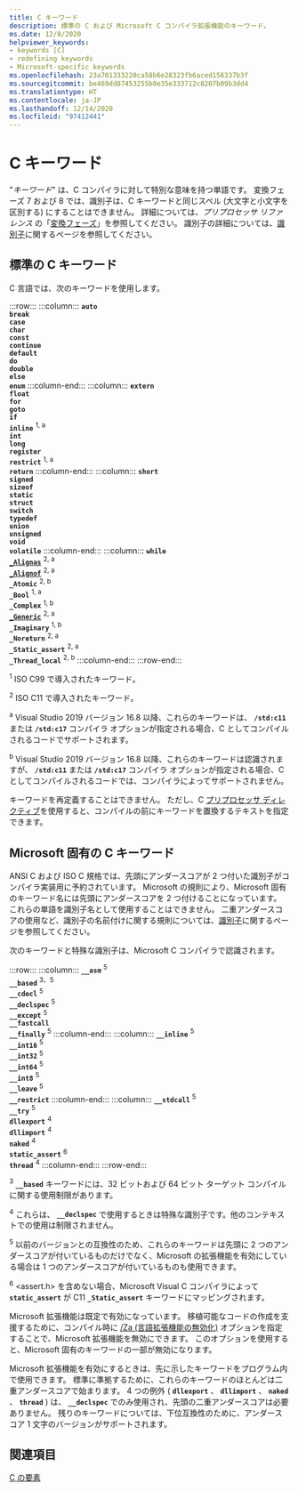 ```yaml
---
title: C キーワード
description: 標準の C および Microsoft C コンパイラ拡張機能のキーワード。
ms.date: 12/8/2020
helpviewer_keywords:
- keywords [C]
- redefining keywords
- Microsoft-specific keywords
ms.openlocfilehash: 23a701333220ca58b6e28323fb6aced156337b3f
ms.sourcegitcommit: be469dd87453255b0e35e333712c8207b09b3dd4
ms.translationtype: HT
ms.contentlocale: ja-JP
ms.lasthandoff: 12/14/2020
ms.locfileid: "97412441"
---
```

# <a name="c-keywords"></a>C キーワード

"*キーワード*" は、C コンパイラに対して特別な意味を持つ単語です。 変換フェーズ 7 および 8 では、識別子は、C キーワードと同じスペル (大文字と小文字を区別する) にすることはできません。 詳細については、*プリプロセッサ リファレンス* の「[変換フェーズ](../preprocessor/phases-of-translation.md)」を参照してください。 識別子の詳細については、[識別子](../c-language/c-identifiers.md)に関するページを参照してください。

## <a name="standard-c-keywords"></a>標準の C キーワード

C 言語では、次のキーワードを使用します。

:::row:::
    :::column:::
        **`auto`**\
        **`break`**\
        **`case`**\
        **`char`**\
        **`const`**\
        **`continue`**\
        **`default`**\
        **`do`**\
        **`double`**\
        **`else`**\
        **`enum`**
    :::column-end:::
    :::column:::
        **`extern`**\
        **`float`**\
        **`for`**\
        **`goto`**\
        **`if`**\
        **`inline`** <sup>1, a</sup>\
        **`int`**\
        **`long`**\
        **`register`**\
        **`restrict`** <sup>1, a</sup>\
        **`return`**
    :::column-end:::
    :::column:::
        **`short`**\
        **`signed`**\
        **`sizeof`**\
        **`static`**\
        **`struct`**\
        **`switch`**\
        **`typedef`**\
        **`union`**\
        **`unsigned`**\
        **`void`**\
        **`volatile`**
    :::column-end:::
    :::column:::
        **`while`**\
        **[`_Alignas`](alignment-c.md#alignas-and-_alignas-c11)** <sup>2, a</sup>\
        **[`_Alignof`](alignment-c.md#alignof-and-_alignof-c11)** <sup>2, a</sup>\
        **`_Atomic`** <sup>2, b</sup>\
        **`_Bool`** <sup>1, a</sup>\
        **`_Complex`** <sup>1, b</sup>\
        **[`_Generic`](generic_selection.md)** <sup>2, a</sup>\
        **`_Imaginary`** <sup>1, b</sup>\
        **`_Noreturn`** <sup>2, a</sup>\
        **`_Static_assert`** <sup>2, a</sup>\
        **`_Thread_local`** <sup>2, b</sup>
    :::column-end:::
:::row-end:::

<sup>1</sup> ISO C99 で導入されたキーワード。

<sup>2</sup> ISO C11 で導入されたキーワード。

<sup>a</sup> Visual Studio 2019 バージョン 16.8 以降、これらのキーワードは、 **`/std:c11`** または **`/std:c17`** コンパイラ オプションが指定される場合、C としてコンパイルされるコードでサポートされます。

<sup>b</sup> Visual Studio 2019 バージョン 16.8 以降、これらのキーワードは認識されますが、 **`/std:c11`** または **`/std:c17`** コンパイラ オプションが指定される場合、C としてコンパイルされるコードでは、コンパイラによってサポートされません。

キーワードを再定義することはできません。 ただし、C [プリプロセッサ ディレクティブ](../preprocessor/preprocessor-directives.md)を使用すると、コンパイルの前にキーワードを置換するテキストを指定できます。

## <a name="microsoft-specific-c-keywords"></a>Microsoft 固有の C キーワード

ANSI C および ISO C 規格では、先頭にアンダースコアが 2 つ付いた識別子がコンパイラ実装用に予約されています。 Microsoft の規則により、Microsoft 固有のキーワード名には先頭にアンダースコアを 2 つ付けることになっています。 これらの単語を識別子名として使用することはできません。 二重アンダースコアの使用など、識別子の名前付けに関する規則については、[識別子](../c-language/c-identifiers.md)に関するページを参照してください。

次のキーワードと特殊な識別子は、Microsoft C コンパイラで認識されます。

:::row:::
    :::column:::
        **`__asm`** <sup>5</sup>\
        **`__based`** <sup>3、5</sup>\
        **`__cdecl`** <sup>5</sup>\
        **`__declspec`** <sup>5</sup>\
        **`__except`** <sup>5</sup>\
        **`__fastcall`**\
        **`__finally`** <sup>5</sup>
    :::column-end:::
    :::column:::
        **`__inline`** <sup>5</sup>\
        **`__int16`** <sup>5</sup>\
        **`__int32`** <sup>5</sup>\
        **`__int64`** <sup>5</sup>\
        **`__int8`** <sup>5</sup>\
        **`__leave`** <sup>5</sup>\
        **`__restrict`**
    :::column-end:::
    :::column:::
        **`__stdcall`** <sup>5</sup>\
        **`__try`** <sup>5</sup>\
        **`dllexport`** <sup>4</sup>\
        **`dllimport`** <sup>4</sup>\
        **`naked`** <sup>4</sup>\
        **`static_assert`** <sup>6</sup>\
        **`thread`** <sup>4</sup>
    :::column-end:::
:::row-end:::

<sup>3</sup> **`__based`** キーワードには、32 ビットおよび 64 ビット ターゲット コンパイルに関する使用制限があります。

<sup>4</sup> これらは、 **`__declspec`** で使用するときは特殊な識別子です。他のコンテキストでの使用は制限されません。

<sup>5</sup> 以前のバージョンとの互換性のため、これらのキーワードは先頭に 2 つのアンダースコアが付いているものだけでなく、Microsoft の拡張機能を有効にしている場合は 1 つのアンダースコアが付いているものも使用できます。

<sup>6</sup> <assert.h> を含めない場合、Microsoft Visual C コンパイラによって **`static_assert`** が C11 **`_Static_assert`** キーワードにマッピングされます。

Microsoft 拡張機能は既定で有効になっています。 移植可能なコードの作成を支援するために、コンパイル時に [/Za \(言語拡張機能の無効化)](../build/reference/za-ze-disable-language-extensions.md) オプションを指定することで、Microsoft 拡張機能を無効にできます。 このオプションを使用すると、Microsoft 固有のキーワードの一部が無効になります。

Microsoft 拡張機能を有効にするときは、先に示したキーワードをプログラム内で使用できます。 標準に準拠するために、これらのキーワードのほとんどは二重アンダースコアで始まります。 4 つの例外 ( **`dllexport`** 、 **`dllimport`** 、 **`naked`** 、 **`thread`** ) は、 **`__declspec`** でのみ使用され、先頭の二重アンダースコアは必要ありません。 残りのキーワードについては、下位互換性のために、アンダースコア 1 文字のバージョンがサポートされます。

## <a name="see-also"></a>関連項目

[C の要素](../c-language/elements-of-c.md)
